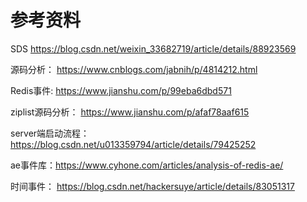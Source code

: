 # 参考资料

SDS  https://blog.csdn.net/weixin_33682719/article/details/88923569 

源码分析： https://www.cnblogs.com/jabnih/p/4814212.html

Redis事件: https://www.jianshu.com/p/99eba6dbd571

ziplist源码分析： https://www.jianshu.com/p/afaf78aaf615 

server端启动流程： https://blog.csdn.net/u013359794/article/details/79425252 

ae事件库：<https://www.cyhone.com/articles/analysis-of-redis-ae/>

时间事件： https://blog.csdn.net/hackersuye/article/details/83051317 